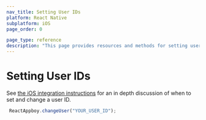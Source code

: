 ```yaml
---
nav_title: Setting User IDs
platform: React Native
subplatform: iOS
page_order: 0

page_type: reference
description: "This page provides resources and methods for setting user IDs for your iOS app running React Native."
---
```

# Setting User IDs

See [the iOS integration instructions][1] for an in depth discussion of when to set and change a user ID.

```javascript
 ReactAppboy.changeUser("YOUR_USER_ID");
```

[1]: {{site.baseurl}}/developer_guide/platform_integration_guides/ios/analytics/setting_user_ids/
